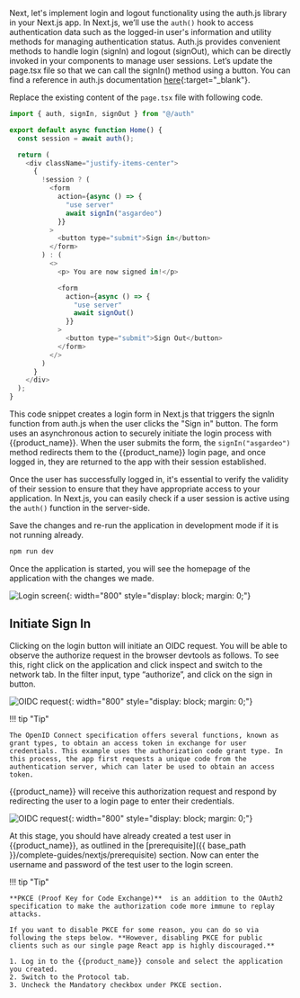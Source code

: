 
Next, let's implement login and logout functionality using the auth.js library in your Next.js app. In Next.js, we’ll use the `auth()` hook to access authentication data such as the logged-in user's information and utility methods for managing authentication status. Auth.js provides convenient methods to handle login (signIn) and logout (signOut), which can be directly invoked in your components to manage user sessions.
Let’s update the page.tsx file so that we can call the signIn() method using a button. You can find a reference in auth.js documentation [here](https://authjs.dev/getting-started/session-management/login){:target="_blank"}. 


Replace the existing content of the `page.tsx` file with following code. 

```javascript title="page.tsx"
import { auth, signIn, signOut } from "@/auth"

export default async function Home() {
  const session = await auth();

  return (
    <div className="justify-items-center">
      {
        !session ? (
          <form
            action={async () => {
              "use server"
              await signIn("asgardeo")
            }}
          >
            <button type="submit">Sign in</button>
          </form>
        ) : (
          <>
            <p> You are now signed in!</p>

            <form
              action={async () => {
                "use server"
                await signOut()
              }}
            >
              <button type="submit">Sign Out</button>
            </form>
          </>
        )
      }
    </div>
  );
}
```

This code snippet creates a login form in Next.js that triggers the signIn function from auth.js when the user clicks the "Sign in" button. The form uses an asynchronous action to securely initiate the login process with {{product_name}}. When the user submits the form, the `signIn("asgardeo")` method redirects them to the {{product_name}} login page, and once logged in, they are returned to the app with their session established. 

Once the user has successfully logged in, it's essential to verify the validity of their session to ensure that they have appropriate access to your application. In Next.js, you can easily check if a user session is active using the `auth()` function in the server-side.


Save the changes and re-run the application in development mode if it is not running already.

```bash
npm run dev
```

Once the application is started, you will see the homepage of the application with the changes we made.

![Login screen]({{base_path}}/assets/img/complete-guides/nextjs/image5.png){: width="800" style="display: block; margin: 0;"}


## Initiate Sign In

Clicking on the login button will initiate an OIDC request. You will be able to observe the authorize request in the browser devtools as follows. To see this, right click on the application and click inspect and switch to the network tab. In the filter input, type “authorize”, and click on the sign in button.

![OIDC request]({{base_path}}/assets/img/complete-guides/nextjs/image6.png){: width="800" style="display: block; margin: 0;"}

!!! tip "Tip"

    The OpenID Connect specification offers several functions, known as grant types, to obtain an access token in exchange for user credentials. This example uses the authorization code grant type. In this process, the app first requests a unique code from the authentication server, which can later be used to obtain an access token. 
    
{{product_name}} will receive this authorization request and respond by redirecting the user to a login page to enter their credentials.

![OIDC request]({{base_path}}/assets/img/complete-guides/nextjs/image7.png){: width="800" style="display: block; margin: 0;"}

At this stage, you should have already created a test user in {{product_name}}, as outlined in the [prerequisite]({{ base_path }}/complete-guides/nextjs/prerequisite) section. Now can enter the username and password of the test user to the login screen.



!!! tip "Tip"

    **PKCE (Proof Key for Code Exchange)**  is an addition to the OAuth2 specification to make the authorization code more immune to replay attacks. 
    
    If you want to disable PKCE for some reason, you can do so via following the steps below. **However, disabling PKCE for public clients such as our single page React app is highly discouraged.**  

    1. Log in to the {{product_name}} console and select the application you created.
    2. Switch to the Protocol tab.
    3. Uncheck the Mandatory checkbox under PKCE section.

